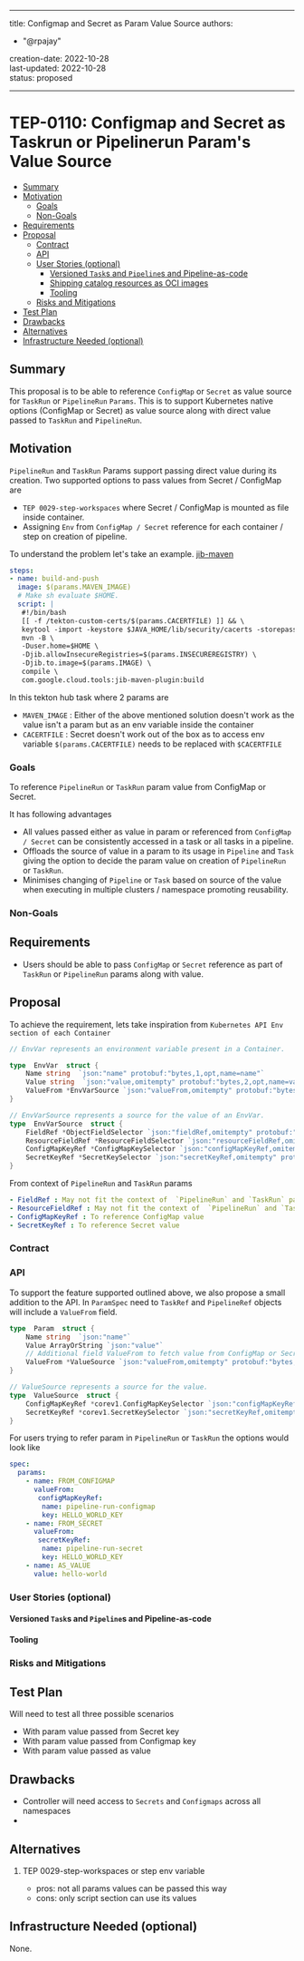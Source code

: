 
---
title: Configmap and Secret as Param Value Source
authors:
  - "@rpajay"
 
creation-date: 2022-10-28\
last-updated: 2022-10-28\
status: proposed

---
# TEP-0110: Configmap and Secret as Taskrun or Pipelinerun Param's Value Source

<!-- toc -->
- [Summary](#summary)
- [Motivation](#motivation)
  - [Goals](#goals)
  - [Non-Goals](#non-goals)
- [Requirements](#requirements)
- [Proposal](#proposal)
  - [Contract](#contract)
  - [API](#api)
  - [User Stories (optional)](#user-stories-optional)
    - [Versioned <code>Task</code>s and <code>Pipeline</code>s and Pipeline-as-code](#versioned-s-and-s-and-pipeline-as-code)
    - [Shipping catalog resources as OCI images](#shipping-catalog-resources-as-oci-images)
    - [Tooling](#tooling)
  - [Risks and Mitigations](#risks-and-mitigations)
- [Test Plan](#test-plan)
- [Drawbacks](#drawbacks)
- [Alternatives](#alternatives)
- [Infrastructure Needed (optional)](#infrastructure-needed-optional)
<!-- /toc -->

## Summary

This proposal is to be able to reference `ConfigMap` or `Secret` as value source for `TaskRun` or `PipelineRun` `Params`.
This is to support Kubernetes native options (ConfigMap or Secret) as value source along with direct value passed to `TaskRun` and `PipelineRun`.

## Motivation

`PipelineRun` and `TaskRun` Params support passing direct value during its creation. Two supported options to pass values from Secret / ConfigMap are
- `TEP 0029-step-workspaces`  where Secret / ConfigMap is mounted as file inside container.
- Assigning `Env` from `ConfigMap / Secret` reference for each container / step on creation of pipeline.

To understand the problem let's take an example. 
[jib-maven](https://github.com/tektoncd/catalog/blob/main/task/jib-maven/0.4/jib-maven.yaml)

```yaml
steps:
- name: build-and-push
  image: $(params.MAVEN_IMAGE)
  # Make sh evaluate $HOME.
  script: |
   #!/bin/bash
   [[ -f /tekton-custom-certs/$(params.CACERTFILE) ]] && \
   keytool -import -keystore $JAVA_HOME/lib/security/cacerts -storepass "changeit" -file /tekton-custom-certs/$(params.CACERTFILE) -noprompt
   mvn -B \
   -Duser.home=$HOME \
   -Djib.allowInsecureRegistries=$(params.INSECUREREGISTRY) \
   -Djib.to.image=$(params.IMAGE) \
   compile \
   com.google.cloud.tools:jib-maven-plugin:build
```

In this tekton hub task where 2 params are
- `MAVEN_IMAGE` : Either of the above mentioned solution  doesn't work as the value isn't a param but as an env variable inside the container
- `CACERTFILE` : Secret doesn't work out of the box as to access env variable `$(params.CACERTFILE)` needs to be replaced with `$CACERTFILE`

### Goals

To reference `PipelineRun` or `TaskRun` param value from ConfigMap or Secret. 

It has following advantages
- All values passed either as value in param or referenced from `ConfigMap / Secret` can be consistently accessed in a task or all tasks in a pipeline.
-  Offloads the source of value in a param to its usage in `Pipeline` and `Task`  giving the option to decide the param value on creation of `PipelineRun` or `TaskRun`.
- Minimises changing of `Pipeline` or `Task` based on source of the value when executing in multiple clusters / namespace promoting reusability.

### Non-Goals


## Requirements

- Users should be able to pass `ConfigMap` or `Secret` reference as part of `TaskRun` or `PipelineRun` params along with value.

## Proposal

To achieve the requirement, lets take inspiration from `Kubernetes API Env section of each Container`

```go
// EnvVar represents an environment variable present in a Container.

type  EnvVar  struct {
	Name string  `json:"name" protobuf:"bytes,1,opt,name=name"`
	Value string  `json:"value,omitempty" protobuf:"bytes,2,opt,name=value"`
	ValueFrom *EnvVarSource `json:"valueFrom,omitempty" protobuf:"bytes,3,opt,name=valueFrom"`
}

// EnvVarSource represents a source for the value of an EnvVar.
type  EnvVarSource  struct {
	FieldRef *ObjectFieldSelector `json:"fieldRef,omitempty" protobuf:"bytes,1,opt,name=fieldRef"`
	ResourceFieldRef *ResourceFieldSelector `json:"resourceFieldRef,omitempty" protobuf:"bytes,2,opt,name=resourceFieldRef"`
	ConfigMapKeyRef *ConfigMapKeySelector `json:"configMapKeyRef,omitempty" protobuf:"bytes,3,opt,name=configMapKeyRef"`
	SecretKeyRef *SecretKeySelector `json:"secretKeyRef,omitempty" protobuf:"bytes,4,opt,name=secretKeyRef"`
}

```

From context of `PipelineRun` and `TaskRun` params 
```yaml
- FieldRef : May not fit the context of  `PipelineRun` and `TaskRun` params as its used to reference field of the pod.
- ResourceFieldRef : May not fit the context of  `PipelineRun` and `TaskRun` params as its used to reference resource of the container.
- ConfigMapKeyRef : To reference ConfigMap value
- SecretKeyRef : To reference Secret value
```

### Contract

### API

To support the feature supported outlined above, we also propose a small addition to the API. 
In `ParamSpec` need to `TaskRef` and `PipelineRef` objects will include a `ValueFrom` field.

```go
type  Param  struct {
	Name string  `json:"name"`
	Value ArrayOrString `json:"value"`
	// Additional field ValueFrom to fetch value from ConfigMap or Secret
	ValueFrom *ValueSource `json:"valueFrom,omitempty" protobuf:"bytes,3,opt,name=valueFrom"`
}

// ValueSource represents a source for the value.
type  ValueSource  struct {
	ConfigMapKeyRef *corev1.ConfigMapKeySelector `json:"configMapKeyRef,omitempty" protobuf:"bytes,3,opt,name=configMapKeyRef"`
	SecretKeyRef *corev1.SecretKeySelector `json:"secretKeyRef,omitempty" protobuf:"bytes,4,opt,name=secretKeyRef"`
}
```

For users trying to refer param in  `PipelineRun` or `TaskRun` the options would look like

```yaml
spec:
  params:
    - name: FROM_CONFIGMAP
      valueFrom:
       configMapKeyRef:
        name: pipeline-run-configmap
        key: HELLO_WORLD_KEY
    - name: FROM_SECRET
      valueFrom:
       secretKeyRef:
        name: pipeline-run-secret
        key: HELLO_WORLD_KEY
    - name: AS_VALUE
      value: hello-world 
```


### User Stories (optional)

#### Versioned `Task`s and `Pipeline`s and Pipeline-as-code


#### Tooling


### Risks and Mitigations

## Test Plan

Will need to test all three possible scenarios
 - With param value passed from Secret key
 - With param value passed from Configmap key
 - With param value passed as value  

## Drawbacks

- Controller will need access to `Secrets` and `Configmaps` across all namespaces
- 
## Alternatives

1. TEP 0029-step-workspaces or step env variable

   - pros: not all params values can be passed this way
   - cons: only script section can use its values


## Infrastructure Needed (optional)

None.
